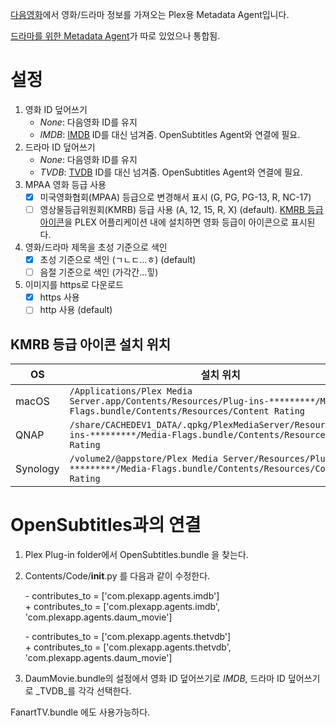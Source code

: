 [다음영화](http://movie.daum.net)에서 영화/드라마 정보를 가져오는 Plex용 Metadata Agent입니다.

[드라마를 위한 Metadata Agent](https://github.com/hojel/DaumMovieTv.bundle)가 따로 있었으나 통합됨.

설정
==============

1. 영화 ID 덮어쓰기
   - _None_: 다음영화 ID를 유지
   - _IMDB_: [IMDB](http://www.imdb.com) ID를 대신 넘겨줌. OpenSubtitles Agent와 연결에 필요.
2. 드라마 ID 덮어쓰기
   - _None_: 다음영화 ID를 유지
   - _TVDB_: [TVDB](http://www.thetvdb.com) ID를 대신 넘겨줌. OpenSubtitles Agent와 연결에 필요.
3. MPAA 영화 등급 사용
   - [x] 미국영화협회(MPAA) 등급으로 변경해서 표시 (G, PG, PG-13, R, NC-17)
   - [ ] 영상물등급위원회(KMRB) 등급 사용 (A, 12, 15, R, X) (default). [KMRB 등급 아이콘](https://www.dropbox.com/s/kbk4f0t7u6dpjoo/pms-content-rating-icons-kr.zip?dl=0)을 PLEX 어플리케이션 내에 설치하면 영화 등급이 아이콘으로 표시된다.
4. 영화/드라마 제목을 초성 기준으로 색인
   - [x] 초성 기준으로 색인 (ㄱㄴㄷ...ㅎ) (default)
   - [ ] 음절 기준으로 색인 (가각간...힣)
5. 이미지를 https로 다운로드
   - [x] https 사용
   - [ ] http 사용 (default)

## KMRB 등급 아이콘 설치 위치
OS | 설치 위치
---|---
macOS | `/Applications/Plex Media Server.app/Contents/Resources/Plug-ins-*********/Media-Flags.bundle/Contents/Resources/Content Rating`
QNAP | `/share/CACHEDEV1_DATA/.qpkg/PlexMediaServer/Resources/Plug-ins-*********/Media-Flags.bundle/Contents/Resources/Content Rating`
Synology | `/volume2/@appstore/Plex Media Server/Resources/Plug-ins-*********/Media-Flags.bundle/Contents/Resources/Content Rating`

OpenSubtitles과의 연결
==============

1. Plex Plug-in folder에서 OpenSubtitles.bundle 을 찾는다.
2. Contents/Code/__init__.py 를 다음과 같이 수정한다.

    \- contributes_to = ['com.plexapp.agents.imdb']  
    \+ contributes_to = ['com.plexapp.agents.imdb', 'com.plexapp.agents.daum_movie']  

    \- contributes_to = ['com.plexapp.agents.thetvdb']  
    \+ contributes_to = ['com.plexapp.agents.thetvdb', 'com.plexapp.agents.daum_movie']  

3. DaumMovie.bundle의 설정에서 영화 ID 덮어쓰기로 _IMDB_, 드라마 ID 덮어쓰기로 _TVDB_를 각각 선택한다.

FanartTV.bundle 에도 사용가능하다.
